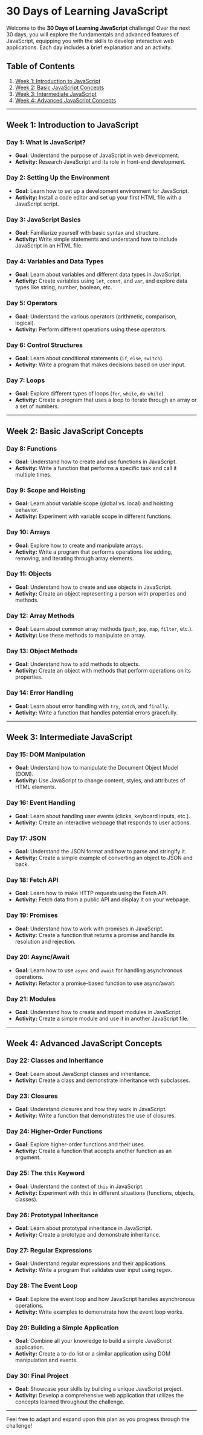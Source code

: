 # 30 Days of Learning JavaScript

Welcome to the **30 Days of Learning JavaScript** challenge! Over the next 30 days, you will explore the fundamentals and advanced features of JavaScript, equipping you with the skills to develop interactive web applications. Each day includes a brief explanation and an activity.

## Table of Contents

1. [Week 1: Introduction to JavaScript](#week-1-introduction-to-javascript)
2. [Week 2: Basic JavaScript Concepts](#week-2-basic-javascript-concepts)
3. [Week 3: Intermediate JavaScript](#week-3-intermediate-javascript)
4. [Week 4: Advanced JavaScript Concepts](#week-4-advanced-javascript-concepts)

---

## Week 1: Introduction to JavaScript

### Day 1: What is JavaScript?

- **Goal:** Understand the purpose of JavaScript in web development.
- **Activity:** Research JavaScript and its role in front-end development.

### Day 2: Setting Up the Environment

- **Goal:** Learn how to set up a development environment for JavaScript.
- **Activity:** Install a code editor and set up your first HTML file with a JavaScript script.

### Day 3: JavaScript Basics

- **Goal:** Familiarize yourself with basic syntax and structure.
- **Activity:** Write simple statements and understand how to include JavaScript in an HTML file.

### Day 4: Variables and Data Types

- **Goal:** Learn about variables and different data types in JavaScript.
- **Activity:** Create variables using `let`, `const`, and `var`, and explore data types like string, number, boolean, etc.

### Day 5: Operators

- **Goal:** Understand the various operators (arithmetic, comparison, logical).
- **Activity:** Perform different operations using these operators.

### Day 6: Control Structures

- **Goal:** Learn about conditional statements (`if`, `else`, `switch`).
- **Activity:** Write a program that makes decisions based on user input.

### Day 7: Loops

- **Goal:** Explore different types of loops (`for`, `while`, `do while`).
- **Activity:** Create a program that uses a loop to iterate through an array or a set of numbers.

---

## Week 2: Basic JavaScript Concepts

### Day 8: Functions

- **Goal:** Understand how to create and use functions in JavaScript.
- **Activity:** Write a function that performs a specific task and call it multiple times.

### Day 9: Scope and Hoisting

- **Goal:** Learn about variable scope (global vs. local) and hoisting behavior.
- **Activity:** Experiment with variable scope in different functions.

### Day 10: Arrays

- **Goal:** Explore how to create and manipulate arrays.
- **Activity:** Write a program that performs operations like adding, removing, and iterating through array elements.

### Day 11: Objects

- **Goal:** Understand how to create and use objects in JavaScript.
- **Activity:** Create an object representing a person with properties and methods.

### Day 12: Array Methods

- **Goal:** Learn about common array methods (`push`, `pop`, `map`, `filter`, etc.).
- **Activity:** Use these methods to manipulate an array.

### Day 13: Object Methods

- **Goal:** Understand how to add methods to objects.
- **Activity:** Create an object with methods that perform operations on its properties.

### Day 14: Error Handling

- **Goal:** Learn about error handling with `try`, `catch`, and `finally`.
- **Activity:** Write a function that handles potential errors gracefully.

---

## Week 3: Intermediate JavaScript

### Day 15: DOM Manipulation

- **Goal:** Understand how to manipulate the Document Object Model (DOM).
- **Activity:** Use JavaScript to change content, styles, and attributes of HTML elements.

### Day 16: Event Handling

- **Goal:** Learn about handling user events (clicks, keyboard inputs, etc.).
- **Activity:** Create an interactive webpage that responds to user actions.

### Day 17: JSON

- **Goal:** Understand the JSON format and how to parse and stringify it.
- **Activity:** Create a simple example of converting an object to JSON and back.

### Day 18: Fetch API

- **Goal:** Learn how to make HTTP requests using the Fetch API.
- **Activity:** Fetch data from a public API and display it on your webpage.

### Day 19: Promises

- **Goal:** Understand how to work with promises in JavaScript.
- **Activity:** Create a function that returns a promise and handle its resolution and rejection.

### Day 20: Async/Await

- **Goal:** Learn how to use `async` and `await` for handling asynchronous operations.
- **Activity:** Refactor a promise-based function to use async/await.

### Day 21: Modules

- **Goal:** Understand how to create and import modules in JavaScript.
- **Activity:** Create a simple module and use it in another JavaScript file.

---

## Week 4: Advanced JavaScript Concepts

### Day 22: Classes and Inheritance

- **Goal:** Learn about JavaScript classes and inheritance.
- **Activity:** Create a class and demonstrate inheritance with subclasses.

### Day 23: Closures

- **Goal:** Understand closures and how they work in JavaScript.
- **Activity:** Write a function that demonstrates the use of closures.

### Day 24: Higher-Order Functions

- **Goal:** Explore higher-order functions and their uses.
- **Activity:** Create a function that accepts another function as an argument.

### Day 25: The `this` Keyword

- **Goal:** Understand the context of `this` in JavaScript.
- **Activity:** Experiment with `this` in different situations (functions, objects, classes).

### Day 26: Prototypal Inheritance

- **Goal:** Learn about prototypal inheritance in JavaScript.
- **Activity:** Create a prototype and demonstrate inheritance.

### Day 27: Regular Expressions

- **Goal:** Understand regular expressions and their applications.
- **Activity:** Write a program that validates user input using regex.

### Day 28: The Event Loop

- **Goal:** Explore the event loop and how JavaScript handles asynchronous operations.
- **Activity:** Write examples to demonstrate how the event loop works.

### Day 29: Building a Simple Application

- **Goal:** Combine all your knowledge to build a simple JavaScript application.
- **Activity:** Create a to-do list or a similar application using DOM manipulation and events.

### Day 30: Final Project

- **Goal:** Showcase your skills by building a unique JavaScript project.
- **Activity:** Develop a comprehensive web application that utilizes the concepts learned throughout the challenge.

---

Feel free to adapt and expand upon this plan as you progress through the challenge!

